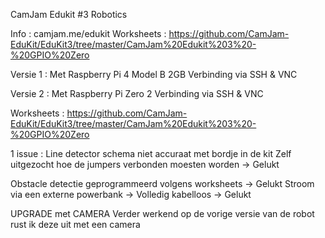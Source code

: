 CamJam Edukit #3 Robotics

Info : camjam.me/edukit
Worksheets : https://github.com/CamJam-EduKit/EduKit3/tree/master/CamJam%20Edukit%203%20-%20GPIO%20Zero

Versie 1 : Met Raspberry Pi 4 Model B 2GB 
Verbinding via SSH & VNC

Versie 2 : Met Raspberry Pi Zero 2
Verbinding via SSH & VNC

Worksheets : https://github.com/CamJam-EduKit/EduKit3/tree/master/CamJam%20Edukit%203%20-%20GPIO%20Zero

1 issue :
Line detector schema niet accuraat met bordje in de kit
Zelf uitgezocht hoe de jumpers verbonden moesten worden -> Gelukt

Obstacle detectie geprogrammeerd volgens worksheets -> Gelukt
Stroom via een externe powerbank -> Volledig kabelloos -> Gelukt

UPGRADE met CAMERA
Verder werkend op de vorige versie van de robot rust ik deze uit met een camera
